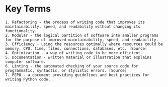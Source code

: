 # Key Terms
    1. Refactoring - the process of writing code that improves its maintainability, speed, and readability without changing its functionality.
    2. Modular - the logical partition of software into smaller programs for the purpose of improved maintainability, speed, and readability.
    3. Efficiency - using the resources optimally where resources could be memory, CPU, time, files, connections, databases, etc. [Source]
    4. Optimization - a way of writing code to be more efficient.
    5. Documentation - written material or illustration that explains computer software.
    6. Linting - the automated checking of your source code for programmatic, syntactic, or stylistic errors. [Source]
    7. PEP8 - a document providing guidelines and best practices for writing Python code.